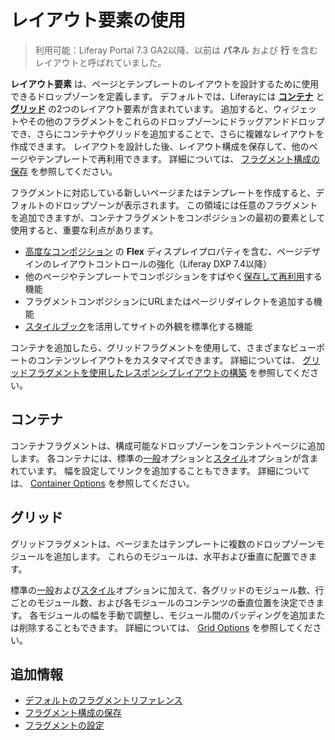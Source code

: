 # レイアウト要素の使用

> 利用可能：Liferay Portal 7.3 GA2以降、以前は **パネル** および **行** を含むレイアウトと呼ばれていました。

**レイアウト要素** は、ページとテンプレートのレイアウトを設計するために使用できるドロップゾーンを定義します。 デフォルトでは、Liferayには [**コンテナ**](#containers) と [**グリッド**](#grids) の2つのレイアウト要素が含まれています。 追加すると、ウィジェットやその他のフラグメントをこれらのドロップゾーンにドラッグアンドドロップでき、さらにコンテナやグリッドを追加することで、さらに複雑なレイアウトを作成できます。 レイアウトを設計した後、レイアウト構成を保存して、他のページやテンプレートで再利用できます。 詳細については、 [フラグメント構成の保存](./saving-fragment-compositions.md) を参照してください。

フラグメントに対応している新しいページまたはテンプレートを作成すると、デフォルトのドロップゾーンが表示されます。 この領域には任意のフラグメントを追加できますが、コンテナフラグメントをコンポジションの最初の要素として使用すると、重要な利点があります。

* [高度なコンポジション](./saving-fragment-compositions.md#creating-advanced-compositions-with-the-container-fragment) の **Flex** ディスプレイプロパティを含む、ページデザインのレイアウトコントロールの強化（Liferay DXP 7.4以降）
* 他のページやテンプレートでコンポジションをすばやく[保存して再利用](./saving-fragment-compositions.md)する機能
* フラグメントコンポジションにURLまたはページリダイレクトを追加する機能
* [スタイルブック](../../../site-appearance/style-books/using-a-style-book-to-standardize-site-appearance.md)を活用してサイトの外観を標準化する機能

コンテナを追加したら、グリッドフラグメントを使用して、さまざまなビューポートのコンテンツレイアウトをカスタマイズできます。 詳細については、 [グリッドフラグメントを使用したレスポンシブレイアウトの構築](./../../../optimizing-sites/building-a-responsive-site/building-responsive-layouts-with-the-grid-fragment.md) を参照してください。

## コンテナ
<!--TASK: Add Image-->
コンテナフラグメントは、構成可能なドロップゾーンをコンテントページに追加します。 各コンテナには、標準の[一般](./configuring-fragments/general-settings-reference.md)オプションと[スタイル](./configuring-fragments/styles-reference.md)オプションが含まれています。 幅を設定してリンクを追加することもできます。 詳細については、 [Container Options](./configuring-fragments/general-settings-reference.md#container-options) を参照してください。

## グリッド
<!--TASK: Add Image-->
グリッドフラグメントは、ページまたはテンプレートに複数のドロップゾーンモジュールを追加します。 これらのモジュールは、水平および垂直に配置できます。

標準の[一般](./configuring-fragments/general-settings-reference.md)および[スタイル](./configuring-fragments/styles-reference.md)オプションに加えて、各グリッドのモジュール数、行ごとのモジュール数、および各モジュールのコンテンツの垂直位置を決定できます。 各モジュールの幅を手動で調整し、モジュール間のパッディングを追加または削除することもできます。 詳細については、 [Grid Options](./configuring-fragments/general-settings-reference.md#grid-options) を参照してください。

## 追加情報

* [デフォルトのフラグメントリファレンス](./default-fragments-reference.md)
* [フラグメント構成の保存](./saving-fragment-compositions.md)
* [フラグメントの設定](./configuring-fragments.md)
